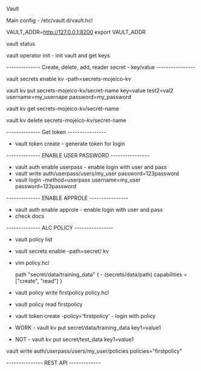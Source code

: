 Vault 

Main config -  /etc/vault.d/vault.hcl


VAULT_ADDR=http://127.0.0.1:8200
export VAULT_ADDR



vault status

vault operator init  - init vault and get keys 








-------------- Create, delete, add, reader secret  - key/value  ----------------


vault secrets enable kv -path=secrets-mojeico-kv


vault kv put secrets-mojeico-kv/secret-name key=value test2=val2 username=my_usernape password=my_password

vault kv get secrets-mojeico-kv/secret-name

vault kv delete secrets-mojeico-kv/secret-name



-------------- Get token   ----------------




- vault token create - generate token for login 



-------------- ENABLE USER PASSWORD ----------------

- vault auth enable userpass - enable login with user and pass 
- vault write auth/userpass/users/my_user password=123password
- vault login -method=userpass username=my_user password=123password

-------------- ENABLE APPROLE  ----------------

- vault auth enable approle - enable login with user and pass
- check docs 


-------------- ALC POLICY ----------------


- vault policy list



- vault secrets enable -path=secret/ kv 

- vim policy.hcl

  path "secret/data/training_data" {            - (secrets/data/path)
      capabilities = ["create", "read"]
  }

- vault policy write firstpolicy policy.hcl


- vault policy read firstpolicy

- vault token create -policy='firstpolicy'       - login with policy 


- WORK - vault kv put secret/data/training_data  key1=value1
- NOT  - vault kv put secret/test_data  key1=value1




vault write  auth/userpass/users/my_user/policies policies="firstpolicy"

--------------- REST API -------------






